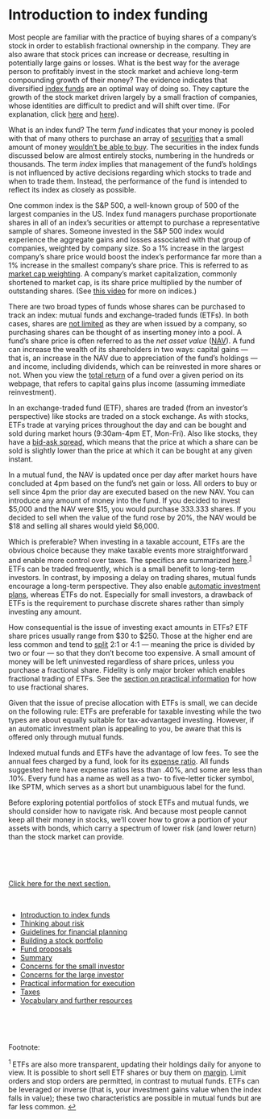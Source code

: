 # Introduction to index funding

Most people are familiar with the practice of buying shares of a company’s stock in order to establish fractional ownership in the company. They are also aware that stock prices can increase or decrease, resulting in potentially large gains or losses. What is the best way for the average person to profitably invest in the stock market and achieve long-term compounding growth of their money? The evidence indicates that diversified [index funds](https://www.investopedia.com/terms/i/indexfund.asp) are an optimal way of doing so. They capture the growth of the stock market driven largely by a small fraction of companies, whose identities are difficult to predict and will shift over time. (For explanation, click [here](https://www.youtube.com/watch?v=xfdMDGIABek&ab_channel=BenFelix) and [here](https://www.youtube.com/watch?v=thNrIsU88y8&ab_channel=BenFelix)).

What is an index fund? The term _fund_ indicates that your money is pooled with that of many others to purchase an array of [securities](https://www.investopedia.com/terms/s/security.asp) that a small amount of money [wouldn’t be able to buy](https://www.youtube.com/watch?v=ICBgPBswovQ&t=263s&ab_channel=ThePlainBagel). The securities in the index funds discussed below are almost entirely stocks, numbering in the hundreds or thousands. The term _index_ implies that management of the fund’s holdings is not influenced by active decisions regarding which stocks to trade and when to trade them. Instead, the performance of the fund is intended to reflect its index as closely as possible.

One common index is the S&P 500, a well-known group of 500 of the largest companies in the US. Index fund managers purchase proportionate shares in all of an index’s securities or attempt to purchase a representative sample of shares. Someone invested in the S&P 500 index would experience the aggregate gains and losses associated with that group of companies, weighted by company size. So a 1% increase in the largest company’s share price would boost the index’s performance far more than a 1% increase in the smallest company’s share price. This is referred to as [market cap weighting](https://www.investopedia.com/terms/c/capitalizationweightedindex.asp). A company’s market capitalization, commonly shortened to market cap, is its share price multiplied by the number of outstanding shares. (See [this video](https://www.youtube.com/watch?v=5A4lp_oZ5zg&ab_channel=ThePlainBagel) for more on indices.)

There are two broad types of funds whose shares can be purchased to track an index: mutual funds and exchange-traded funds (ETFs). In both cases, shares are [not limited](https://www.investopedia.com/terms/o/open-endfund.asp) as they are when issued by a company, so purchasing shares can be thought of as inserting money into a pool. A fund’s share price is often referred to as the _net asset value_ ([NAV](https://www.investopedia.com/terms/n/nav.asp)). A fund can increase the wealth of its shareholders in two ways: capital gains — that is, an increase in the NAV due to appreciation of the fund’s holdings — and income, including dividends, which can be reinvested in more shares or not. When you view the [total return](https://www.investopedia.com/terms/t/totalreturn.asp) of a fund over a given period on its webpage, that refers to capital gains plus income (assuming immediate reinvestment).

In an exchange-traded fund (ETF), shares are traded (from an investor’s perspective) like stocks are traded on a stock exchange. As with stocks, ETFs trade at varying prices throughout the day and can be bought and sold during market hours (9:30am-4pm ET, Mon-Fri). Also like stocks, they have a [bid-ask spread](https://www.investopedia.com/terms/b/bid-askspread.asp), which means that the price at which a share can be sold is slightly lower than the price at which it can be bought at any given instant.

In a mutual fund, the NAV is updated once per day after market hours have concluded at 4pm based on the fund’s net gain or loss. All orders to buy or sell since 4pm the prior day are executed based on the new NAV. You can introduce any amount of money into the fund. If you decided to invest $5,000 and the NAV were $15, you would purchase 333.333 shares. If you decided to sell when the value of the fund rose by 20%, the NAV would be $18 and selling all shares would yield $6,000.

Which is preferable? When investing in a taxable account, ETFs are the obvious choice because they make taxable events more straightforward and enable more control over taxes. The specifics are summarized [here](https://www.fidelity.com/learning-center/investment-products/etf/etfs-tax-efficiency).<sup id="fn1">[1](#f1)</sup> ETFs can be traded frequently, which is a small benefit to long-term investors. In contrast, by imposing a delay on trading shares, mutual funds encourage a long-term perspective. They also enable [automatic investment plans](https://www.investopedia.com/terms/a/automaticinvestmentplan.asp), whereas ETFs do not. Especially for small investors, a drawback of ETFs is the requirement to purchase discrete shares rather than simply investing any amount. 

How consequential is the issue of investing exact amounts in ETFs? ETF share prices usually range from $30 to $250. Those at the higher end are less common and tend to [split](https://www.investopedia.com/ask/answers/what-stock-split-why-do-stocks-split/) 2:1 or 4:1 — meaning the price is divided by two or four — so that they don’t become too expensive. A small amount of money will be left uninvested regardless of share prices, unless you purchase a fractional share. Fidelity is only major broker which enables fractional trading of ETFs. See the [section on practical information](https://github.com/investindex/Practical) for how to use fractional shares.

Given that the issue of precise allocation with ETFs is small, we can decide on the following rule: ETFs are preferable for taxable investing while the two types are about equally suitable for tax-advantaged investing. However, if an automatic investment plan is appealing to you, be aware that this is offered only through mutual funds.

Indexed mutual funds and ETFs have the advantage of low fees. To see the annual fees charged by a fund, look for its [expense ratio](https://www.investopedia.com/terms/e/expenseratio.asp). All funds suggested here have expense ratios less than .40%, and some are less than .10%. Every fund has a name as well as a two- to five-letter ticker symbol, like SPTM, which serves as a short but unambiguous label for the fund.

Before exploring potential portfolios of stock ETFs and mutual funds, we should consider how to navigate risk. And because most people cannot keep all their money in stocks, we’ll cover how to grow a portion of your assets with bonds, which carry a spectrum of lower risk (and lower return) than the stock market can provide.

&nbsp;

&nbsp;

[Click here for the next section.](https://github.com/investindex/Risk)

&nbsp;

* [Introduction to index funds](https://github.com/investindex/Index)
* [Thinking about risk](https://github.com/investindex/Risk)
* [Guidelines for financial planning](https://github.com/investindex/Guidelines)
* [Building a stock portfolio](https://github.com/investindex/Portfolio)
* [Fund proposals](https://github.com/investindex/Funds)
* [Summary](https://github.com/investindex/Summary)
* [Concerns for the small investor](https://github.com/investindex/Small)
* [Concerns for the large investor](https://github.com/investindex/Large)
* [Practical information for execution](https://github.com/investindex/Practical)
* [Taxes](https://github.com/investindex/Taxes)
* [Vocabulary and further resources](https://github.com/investindex/Vocab)

&nbsp;

&nbsp;

Footnote:

<sup id="f1"> 1 </sup> ETFs are also more transparent, updating their holdings daily for anyone to view. It is possible to short sell ETF shares or buy them on [margin](https://www.investopedia.com/terms/m/margin.asp). Limit orders and stop orders are permitted, in contrast to mutual funds. ETFs can be leveraged or inverse (that is, your investment gains value when the index falls in value); these two characteristics are possible in mutual funds but are far less common. [↩](#fn1)
